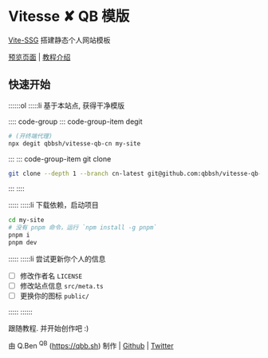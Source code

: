# Vitesse ✘ QB 模版

[Vite-SSG](https://github.com/antfu/vite-ssg) 搭建静态个人网站模板

[预览页面](/posts/2022-12-16-preview) | [教程介绍](/posts/2022-12-15-guide)

## 快速开始

::::::ol
:::::li 基于本站点, 获得干净模版

:::: code-group
::: code-group-item degit

```sh
# (开终端代理)
npx degit qbbsh/vitesse-qb-cn my-site
```

:::
::: code-group-item git clone

```sh
git clone --depth 1 --branch cn-latest git@github.com:qbbsh/vitesse-qb-cn.git my-site
```

:::
::::

:::::
:::::li 下载依赖，启动项目

```sh
cd my-site
# 没有 pnpm 命令，运行 `npm install -g pnpm`
pnpm i
pnpm dev
```

:::::
:::::li 尝试更新你个人的信息

- [ ] 修改作者名 `LICENSE`
- [ ] 修改站点信息 `src/meta.ts`
- [ ] 更换你的图标 `public/`

:::::
::::::

跟随教程. 并开始创作吧 :)

由 Q.Ben <sup>QB</sup> (https://qbb.sh) 制作 | [Github](https://github.com/Zhengqbbb) | [Twitter](https://twitter.com/zhengqbbb)
